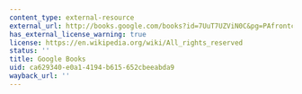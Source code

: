 ```yaml
---
content_type: external-resource
external_url: http://books.google.com/books?id=7UuT7UZViN0C&pg=PAfrontcover
has_external_license_warning: true
license: https://en.wikipedia.org/wiki/All_rights_reserved
status: ''
title: Google Books
uid: ca629340-e0a1-4194-b615-652cbeeabda9
wayback_url: ''
---
```

